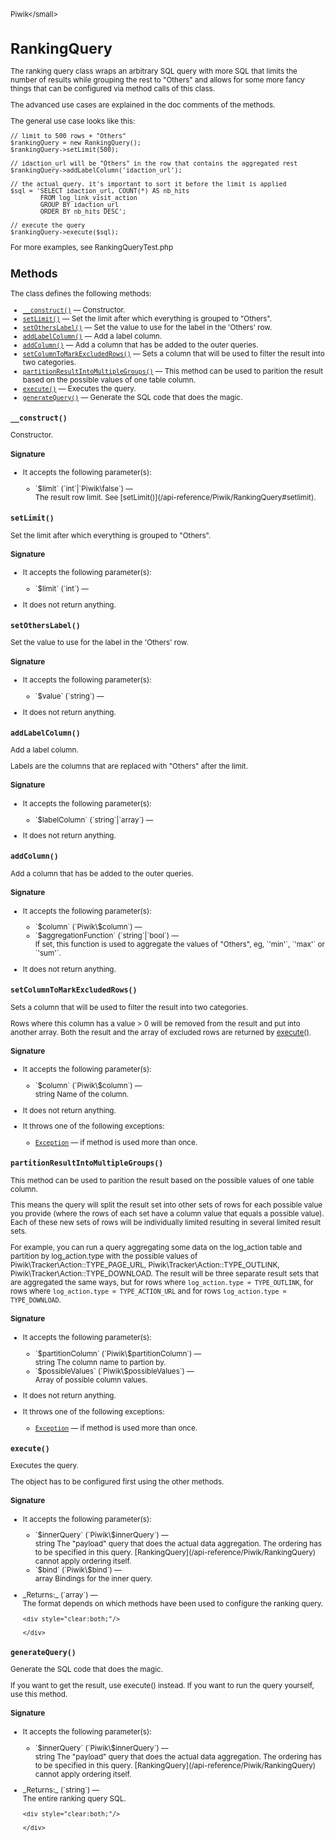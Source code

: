 <small>Piwik\</small>

RankingQuery
============

The ranking query class wraps an arbitrary SQL query with more SQL that limits the number of results while grouping the rest to "Others" and allows for some more fancy things that can be configured via method calls of this class.

The
advanced use cases are explained in the doc comments of the methods.

The general use case looks like this:

    // limit to 500 rows + "Others"
    $rankingQuery = new RankingQuery();
    $rankingQuery->setLimit(500);

    // idaction_url will be "Others" in the row that contains the aggregated rest
    $rankingQuery->addLabelColumn('idaction_url');

    // the actual query. it's important to sort it before the limit is applied
    $sql = 'SELECT idaction_url, COUNT(*) AS nb_hits
            FROM log_link_visit_action
            GROUP BY idaction_url
            ORDER BY nb_hits DESC';

    // execute the query
    $rankingQuery->execute($sql);

For more examples, see RankingQueryTest.php

Methods
-------

The class defines the following methods:

- [`__construct()`](#__construct) &mdash; Constructor.
- [`setLimit()`](#setlimit) &mdash; Set the limit after which everything is grouped to "Others".
- [`setOthersLabel()`](#setotherslabel) &mdash; Set the value to use for the label in the 'Others' row.
- [`addLabelColumn()`](#addlabelcolumn) &mdash; Add a label column.
- [`addColumn()`](#addcolumn) &mdash; Add a column that has be added to the outer queries.
- [`setColumnToMarkExcludedRows()`](#setcolumntomarkexcludedrows) &mdash; Sets a column that will be used to filter the result into two categories.
- [`partitionResultIntoMultipleGroups()`](#partitionresultintomultiplegroups) &mdash; This method can be used to parition the result based on the possible values of one table column.
- [`execute()`](#execute) &mdash; Executes the query.
- [`generateQuery()`](#generatequery) &mdash; Generate the SQL code that does the magic.

<a name="__construct" id="__construct"></a>
<a name="__construct" id="__construct"></a>
### `__construct()`

Constructor.

#### Signature

-  It accepts the following parameter(s):

   <ul>
   <li>
      <div markdown="1" class="parameter">
      `$limit` (`int`|`Piwik\false`) &mdash;

      <div markdown="1" class="param-desc"> The result row limit. See [setLimit()](/api-reference/Piwik/RankingQuery#setlimit).</div>

      <div style="clear:both;"/>

      </div>
   </li>
   </ul>

<a name="setlimit" id="setlimit"></a>
<a name="setLimit" id="setLimit"></a>
### `setLimit()`

Set the limit after which everything is grouped to "Others".

#### Signature

-  It accepts the following parameter(s):

   <ul>
   <li>
      <div markdown="1" class="parameter">
      `$limit` (`int`) &mdash;

      <div markdown="1" class="param-desc"></div>

      <div style="clear:both;"/>

      </div>
   </li>
   </ul>
- It does not return anything.

<a name="setotherslabel" id="setotherslabel"></a>
<a name="setOthersLabel" id="setOthersLabel"></a>
### `setOthersLabel()`

Set the value to use for the label in the 'Others' row.

#### Signature

-  It accepts the following parameter(s):

   <ul>
   <li>
      <div markdown="1" class="parameter">
      `$value` (`string`) &mdash;

      <div markdown="1" class="param-desc"></div>

      <div style="clear:both;"/>

      </div>
   </li>
   </ul>
- It does not return anything.

<a name="addlabelcolumn" id="addlabelcolumn"></a>
<a name="addLabelColumn" id="addLabelColumn"></a>
### `addLabelColumn()`

Add a label column.

Labels are the columns that are replaced with "Others" after the limit.

#### Signature

-  It accepts the following parameter(s):

   <ul>
   <li>
      <div markdown="1" class="parameter">
      `$labelColumn` (`string`|`array`) &mdash;

      <div markdown="1" class="param-desc"></div>

      <div style="clear:both;"/>

      </div>
   </li>
   </ul>
- It does not return anything.

<a name="addcolumn" id="addcolumn"></a>
<a name="addColumn" id="addColumn"></a>
### `addColumn()`

Add a column that has be added to the outer queries.

#### Signature

-  It accepts the following parameter(s):

   <ul>
   <li>
      <div markdown="1" class="parameter">
      `$column` (`Piwik\$column`) &mdash;

      <div markdown="1" class="param-desc"></div>

      <div style="clear:both;"/>

      </div>
   </li>
   <li>
      <div markdown="1" class="parameter">
      `$aggregationFunction` (`string`|`bool`) &mdash;

      <div markdown="1" class="param-desc"> If set, this function is used to aggregate the values of "Others", eg, `'min'`, `'max'` or `'sum'`.</div>

      <div style="clear:both;"/>

      </div>
   </li>
   </ul>
- It does not return anything.

<a name="setcolumntomarkexcludedrows" id="setcolumntomarkexcludedrows"></a>
<a name="setColumnToMarkExcludedRows" id="setColumnToMarkExcludedRows"></a>
### `setColumnToMarkExcludedRows()`

Sets a column that will be used to filter the result into two categories.

Rows where this column has a value > 0 will be removed from the result and put
into another array. Both the result and the array of excluded rows are returned
by [execute()](/api-reference/Piwik/RankingQuery#execute).

#### Signature

-  It accepts the following parameter(s):

   <ul>
   <li>
      <div markdown="1" class="parameter">
      `$column` (`Piwik\$column`) &mdash;

      <div markdown="1" class="param-desc"> string Name of the column.</div>

      <div style="clear:both;"/>

      </div>
   </li>
   </ul>
- It does not return anything.
- It throws one of the following exceptions:
    - [`Exception`](http://php.net/class.Exception) &mdash; if method is used more than once.

<a name="partitionresultintomultiplegroups" id="partitionresultintomultiplegroups"></a>
<a name="partitionResultIntoMultipleGroups" id="partitionResultIntoMultipleGroups"></a>
### `partitionResultIntoMultipleGroups()`

This method can be used to parition the result based on the possible values of one table column.

This means the query will split the result set into other sets of rows
for each possible value you provide (where the rows of each set have a column value
that equals a possible value). Each of these new sets of rows will be individually
limited resulting in several limited result sets.

For example, you can run a query aggregating some data on the log_action table and
partition by log_action.type with the possible values of Piwik\Tracker\Action::TYPE\_PAGE\_URL,
Piwik\Tracker\Action::TYPE\_OUTLINK, Piwik\Tracker\Action::TYPE\_DOWNLOAD.
The result will be three separate result sets that are aggregated the same ways, but for rows
where `log_action.type = TYPE_OUTLINK`, for rows where `log_action.type = TYPE_ACTION_URL` and for
rows `log_action.type = TYPE_DOWNLOAD`.

#### Signature

-  It accepts the following parameter(s):

   <ul>
   <li>
      <div markdown="1" class="parameter">
      `$partitionColumn` (`Piwik\$partitionColumn`) &mdash;

      <div markdown="1" class="param-desc"> string The column name to partion by.</div>

      <div style="clear:both;"/>

      </div>
   </li>
   <li>
      <div markdown="1" class="parameter">
      `$possibleValues` (`Piwik\$possibleValues`) &mdash;

      <div markdown="1" class="param-desc"> Array of possible column values.</div>

      <div style="clear:both;"/>

      </div>
   </li>
   </ul>
- It does not return anything.
- It throws one of the following exceptions:
    - [`Exception`](http://php.net/class.Exception) &mdash; if method is used more than once.

<a name="execute" id="execute"></a>
<a name="execute" id="execute"></a>
### `execute()`

Executes the query.

The object has to be configured first using the other methods.

#### Signature

-  It accepts the following parameter(s):

   <ul>
   <li>
      <div markdown="1" class="parameter">
      `$innerQuery` (`Piwik\$innerQuery`) &mdash;

      <div markdown="1" class="param-desc"> string  The "payload" query that does the actual data aggregation. The ordering has to be specified in this query. [RankingQuery](/api-reference/Piwik/RankingQuery) cannot apply ordering itself.</div>

      <div style="clear:both;"/>

      </div>
   </li>
   <li>
      <div markdown="1" class="parameter">
      `$bind` (`Piwik\$bind`) &mdash;

      <div markdown="1" class="param-desc"> array         Bindings for the inner query.</div>

      <div style="clear:both;"/>

      </div>
   </li>
   </ul>

<ul>
  <li>
    <div markdown="1" class="parameter">
    _Returns:_  (`array`) &mdash;
    <div markdown="1" class="param-desc">The format depends on which methods have been used to configure the ranking query.</div>

    <div style="clear:both;"/>

    </div>
  </li>
</ul>

<a name="generatequery" id="generatequery"></a>
<a name="generateQuery" id="generateQuery"></a>
### `generateQuery()`

Generate the SQL code that does the magic.

If you want to get the result, use execute() instead. If you want to run the query
yourself, use this method.

#### Signature

-  It accepts the following parameter(s):

   <ul>
   <li>
      <div markdown="1" class="parameter">
      `$innerQuery` (`Piwik\$innerQuery`) &mdash;

      <div markdown="1" class="param-desc"> string  The "payload" query that does the actual data aggregation. The ordering has to be specified in this query. [RankingQuery](/api-reference/Piwik/RankingQuery) cannot apply ordering itself.</div>

      <div style="clear:both;"/>

      </div>
   </li>
   </ul>

<ul>
  <li>
    <div markdown="1" class="parameter">
    _Returns:_  (`string`) &mdash;
    <div markdown="1" class="param-desc">The entire ranking query SQL.</div>

    <div style="clear:both;"/>

    </div>
  </li>
</ul>

